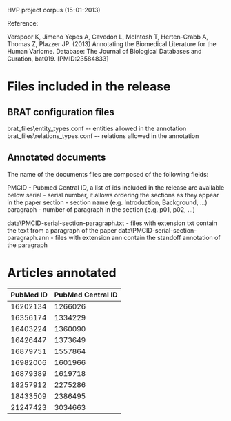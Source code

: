 HVP project corpus (15-01-2013)

Reference:

Verspoor K, Jimeno Yepes A, Cavedon L, McIntosh T, Herten-Crabb A, Thomas Z, Plazzer JP. (2013)
Annotating the Biomedical Literature for the Human Variome. 
Database: The Journal of Biological Databases and Curation, bat019. 
[PMID:23584833]


Files included in the release
=============================

BRAT configuration files
------------------------

brat_files\entity_types.conf -- entities allowed in the annotation
brat_files\relations_types.conf -- relations allowed in the annotation

Annotated documents
-------------------

The name of the documents files are composed of the following fields:

PMCID - Pubmed Central ID, a list of ids included in the release are available below
serial - serial number, it allows ordering the sections as they appear in the paper
section - section name (e.g. Introduction, Background, ...)
paragraph - number of paragraph in the section (e.g. p01, p02, ...)

data\PMCID-serial-section-paragraph.txt - files with extension txt contain the text from a paragraph of the paper
data\PMCID-serial-section-paragraph.ann - files with extension ann contain the standoff annotation of the paragraph


Articles annotated
==================

|PubMed ID|PubMed Central ID|
|---------|-----------------|
|16202134|1266026|
|16356174|1334229|
|16403224|1360090|
|16426447|1373649|
|16879751|1557864|
|16982006|1601966|
|16879389|1619718|
|18257912|2275286|
|18433509|2386495|
|21247423|3034663|
